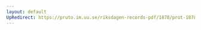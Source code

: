 ```yaml
---
layout: default
UpRedirect: https://pruto.im.uu.se/riksdagen-records-pdf/1878/prot-1878--fk--022/prot-1878--fk--022_007.pdf
---
```

